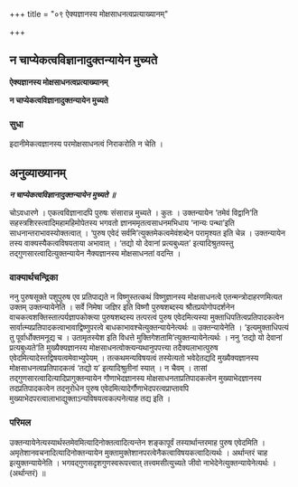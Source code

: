 +++
title = "०९ ऐक्यज्ञानस्य मोक्षसाधनत्वप्रत्याख्यानम्"

+++


## न चाप्येकत्वविज्ञानादुक्तन्यायेन मुच्यते

**ऐक्यज्ञानस्य मोक्षसाधनत्वप्रत्याख्यानम्**

**न चाप्येकत्वविज्ञानादुक्तन्यायेन मुच्यते**

### **सुधा**

इदानीमेकत्वज्ञानस्य परमोक्षसाधनत्वं निराकरोति न चेति ।

## **अनुव्याख्यानम्**

***न चाप्येकत्वविज्ञानादुक्तन्यायेन मुच्यते ॥***

चोऽवधारणे । एकत्वविज्ञानादपि पुरुषः संसारान्न मुच्यते । कुतः । उक्तन्यायेन ‘तमेवं विद्वानि’ति सहस्त्रशिरस्त्वादिमहामहिमोपेतस्य भगवतो ज्ञानममृतत्वसाधनमभिधाय ‘नान्यः पन्था’इति साधनान्तराभावस्योक्तत्वात् । ‘पुरुष एवेदं सर्वमि’त्युक्तमेकत्वमेवंशब्देन परामृश्यत इति चेन्न । उक्तन्यायेन तस्य वाक्यस्यैकत्वविषयताया अभावात् । ‘तद्यो यो देवानां प्रत्यबुध्यत’ इत्यादिश्रुतयस्तु तद्गुणसारत्वादित्युक्तन्यायेन नैक्यज्ञानस्य मोक्षसाधनतां वदन्ति ।

### **वाक्यार्थचन्द्रिका**

ननु पुरुषसूक्ते पशुपुरुष एव प्रतिपाद्यते न विष्णुस्तत्कथं विष्णुज्ञानस्य मोक्षसाधनत्वे एतन्मन्त्रोदाहरणमित्यत उक्तम् उक्तन्यायेनेति । सर्वे निमेषा जज्ञिर इति विष्णौ पुरुषशब्दस्य श्रौतप्रयोगोपदर्शनेन वाचकत्वशक्तिस्तात्पर्यज्ञापकोक्त्या पुरुषशब्दस्य तत्परत्वं पुरुष एवेदमित्यस्या मुक्ताधिपतित्वप्रतिपादकत्वेन सार्वात्म्यप्रतिपादकत्वाभावाद्विष्णुपरत्वे बाधकाभावश्चेत्युक्तन्यायेनेत्यर्थः ॥ उक्तन्यायेनेति । ‘इत्यमुक्ताधिपत्यं तु पूर्वार्धोक्तमनूद्य च । उतामृतस्येश इति विधत्ते मुक्तिगेशतामि’त्युक्तन्यायेनेत्यर्थः । ननु ‘तद्यो यो देवानां प्रत्यबुध्यते’ति मुख्यैक्यज्ञानस्य मोक्षसाधनत्वोक्त्यन्यथानुपपत्त्या तदैक्यलाभात्पुरुष एवेदमित्यादेस्तद्विषयत्वमेवाभ्युपेयम् । तत्कथमन्यविषयत्वं तस्येत्यतो भवेदेतद्यदि मुख्यैक्यज्ञानस्य मोक्षसाधनत्वप्रतिपादकत्वं ‘तद्यो य’ इत्यादिश्रुतीनां स्यात् । न चैवम् । तासां तद्गुणसारत्वादित्यादिप्रागुक्तन्यायेन गौणाभेदज्ञानस्य मोक्षसाधनताप्रतिपादकत्वेन मुख्याभेदज्ञानस्य तदप्रतिपादकत्वेन तदनुरोधेन पुरुष एवेदमित्यादेर्गौणाभेदपरत्वप्राप्तावपि मुख्याभेदपरत्वालाभाद्युक्ताऽन्यविषयत्वकल्पनेत्याह तद्य इति ।

### **परिमल** 

उक्तन्यायेनेत्यस्यार्थस्तमेवमित्यादिनोक्तत्वादित्यन्तेन शङ्कापूर्वं तस्यार्थान्तरमाह पुरुष एवेदमिति । अमृतेशानवचनादित्यादिनोक्तन्यायेन मुक्तामुक्तेशानपरत्वेनैकत्वाविषयकत्वादित्यर्थः । अर्थान्तरं चाह इत्युक्तन्यायेनेति । भगवद्गुणसदृशगुणस्वरूपत्त्वात् तत्त्वमसीत्युच्यते जीवो नाभेदेनेत्युक्तन्यायेनेत्यर्थः । (अर्थान्तरं) ॥

